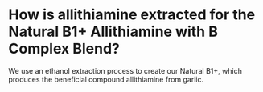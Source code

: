 # How is allithiamine extracted for the Natural B1+ Allithiamine with B Complex Blend?

We use an ethanol extraction process to create our Natural B1+, which produces the beneficial compound allithiamine from garlic.
